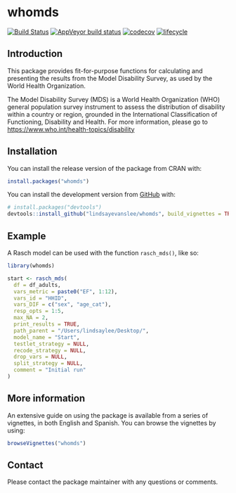 
<!-- README.md is generated from README.Rmd. Please edit that file -->

# whomds

<!-- badges: start -->

[![Build
Status](https://app.travis-ci.com/lindsayevanslee/whomds.svg?branch=master)](https://app.travis-ci.com/lindsayevanslee/whomds)
[![AppVeyor build
status](https://ci.appveyor.com/api/projects/status/github/lindsayevanslee/whomds?branch=master&svg=true)](https://ci.appveyor.com/project/lindsayevanslee/whomds)
[![codecov](https://codecov.io/gh/lindsayevanslee/whomds/branch/master/graph/badge.svg)](https://app.codecov.io/gh/lindsayevanslee/whomds)
[![lifecycle](https://lifecycle.r-lib.org/articles/figures/lifecycle-stable.svg)](https://lifecycle.r-lib.org/articles/stages.html#stable)
<!-- badges: end -->

## Introduction

This package provides fit-for-purpose functions for calculating and
presenting the results from the Model Disability Survey, as used by the
World Health Organization.

The Model Disability Survey (MDS) is a World Health Organization (WHO)
general population survey instrument to assess the distribution of
disability within a country or region, grounded in the International
Classification of Functioning, Disability and Health. For more
information, please go to <https://www.who.int/health-topics/disability>

## Installation

You can install the release version of the package from CRAN with:

``` r
install.packages("whomds")
```

You can install the development version from
[GitHub](https://github.com/) with:

``` r
# install.packages("devtools")
devtools::install_github("lindsayevanslee/whomds", build_vignettes = TRUE)
```

## Example

A Rasch model can be used with the function `rasch_mds()`, like so:

``` r
library(whomds)

start <- rasch_mds(
  df = df_adults, 
  vars_metric = paste0("EF", 1:12),
  vars_id = "HHID", 
  vars_DIF = c("sex", "age_cat"),
  resp_opts = 1:5, 
  max_NA = 2,
  print_results = TRUE,
  path_parent = "/Users/lindsaylee/Desktop/",
  model_name = "Start",
  testlet_strategy = NULL,
  recode_strategy = NULL,
  drop_vars = NULL,
  split_strategy = NULL,
  comment = "Initial run"
)
```

## More information

An extensive guide on using the package is available from a series of
vignettes, in both English and Spanish. You can browse the vignettes by
using:

``` r
browseVignettes("whomds")
```

## Contact

Please contact the package maintainer with any questions or comments.
